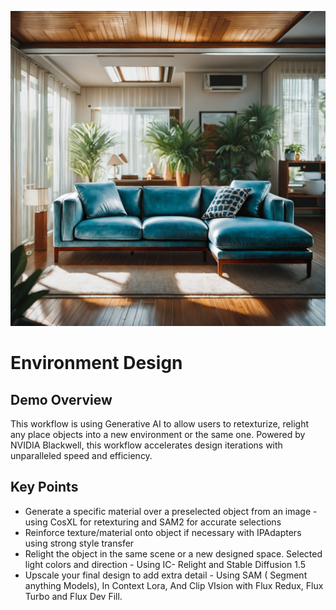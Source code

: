 ![](images/EnvironmentDesign-HeaderImage.png)

# **Environment Design**


## **Demo Overview**

This workflow is using Generative AI to allow users to retexturize, relight any place objects into a new environment or the same one. Powered by NVIDIA Blackwell, this workflow accelerates design iterations with unparalleled speed and efficiency.


## **Key Points**



* Generate a specific material over a preselected object from an image - using CosXL for retexturing and SAM2 for accurate selections
* Reinforce texture/material onto object if necessary with IPAdapters using strong style transfer
* Relight the object in the same scene or a new designed space. Selected light colors and direction - Using IC- Relight and Stable Diffusion 1.5
* Upscale your final design to add extra detail - Using SAM ( Segment anything Models), In Context Lora, And Clip VIsion with Flux Redux, Flux Turbo and Flux Dev Fill. 
